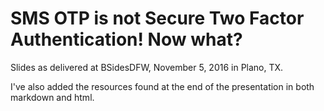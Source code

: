 SMS OTP is not Secure Two Factor Authentication! Now what?
==========================================================

Slides as delivered at BSidesDFW, November 5, 2016 in Plano, TX.

I've also added the resources found at the end of the presentation in
both markdown and html.
